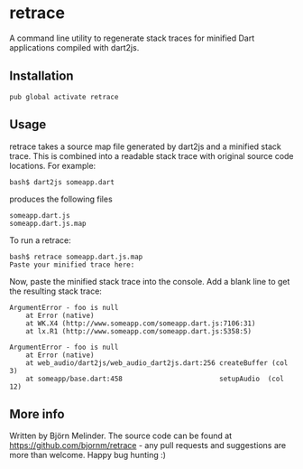 retrace
=======

A command line utility to regenerate stack traces for minified Dart applications compiled with dart2js.

Installation
------------

    pub global activate retrace

Usage
-----

retrace takes a source map file generated by dart2js and a minified stack trace. This is combined into a readable stack trace with original source code locations.
For example:

    bash$ dart2js someapp.dart

produces the following files

    someapp.dart.js
    someapp.dart.js.map

To run a retrace:

    bash$ retrace someapp.dart.js.map
    Paste your minified trace here:

Now, paste the minified stack trace into the console. Add a blank line to get the resulting stack trace:

    ArgumentError - foo is null
        at Error (native)
        at WK.X4 (http://www.someapp.com/someapp.dart.js:7106:31)
        at lx.R1 (http://www.someapp.com/someapp.dart.js:5358:5)

    ArgumentError - foo is null
        at Error (native)
        at web_audio/dart2js/web_audio_dart2js.dart:256 createBuffer (col 3)
        at someapp/base.dart:458                        setupAudio  (col 12)


More info
---------

Written by Björn Melinder. The source code can be found at https://github.com/bjornm/retrace - any pull requests and suggestions are more than welcome. Happy bug hunting :)

